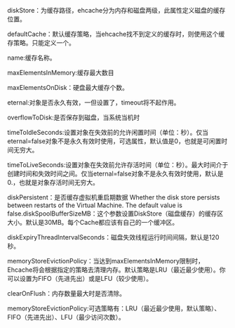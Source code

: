 diskStore：为缓存路径，ehcache分为内存和磁盘两级，此属性定义磁盘的缓存位置。

defaultCache：默认缓存策略，当ehcache找不到定义的缓存时，则使用这个缓存策略。只能定义一个。

name:缓存名称。

maxElementsInMemory:缓存最大数目

maxElementsOnDisk：硬盘最大缓存个数。

eternal:对象是否永久有效，一但设置了，timeout将不起作用。

overflowToDisk:是否保存到磁盘，当系统当机时

timeToIdleSeconds:设置对象在失效前的允许闲置时间（单位：秒）。仅当eternal=false对象不是永久有效时使用，可选属性，默认值是0，也就是可闲置时间无穷大。

timeToLiveSeconds:设置对象在失效前允许存活时间（单位：秒）。最大时间介于创建时间和失效时间之间。仅当eternal=false对象不是永久有效时使用，默认是0.，也就是对象存活时间无穷大。

diskPersistent：是否缓存虚拟机重启期数据 Whether the disk store persists between restarts of the Virtual Machine. The default value is false.diskSpoolBufferSizeMB：这个参数设置DiskStore（磁盘缓存）的缓存区大小。默认是30MB。每个Cache都应该有自己的一个缓冲区。

diskExpiryThreadIntervalSeconds：磁盘失效线程运行时间间隔，默认是120秒。

memoryStoreEvictionPolicy：当达到maxElementsInMemory限制时，Ehcache将会根据指定的策略去清理内存。默认策略是LRU（最近最少使用）。你可以设置为FIFO（先进先出）或是LFU（较少使用）。

clearOnFlush：内存数量最大时是否清除。

memoryStoreEvictionPolicy:可选策略有：LRU（最近最少使用，默认策略）、FIFO（先进先出）、LFU（最少访问次数）。
